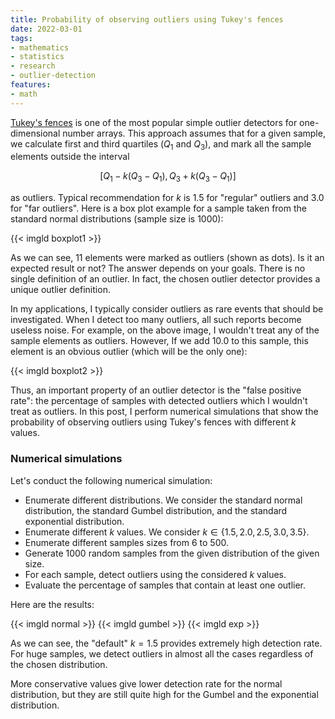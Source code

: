 ```yaml
---
title: Probability of observing outliers using Tukey's fences
date: 2022-03-01
tags:
- mathematics
- statistics
- research
- outlier-detection
features:
- math
---
```


[Tukey's fences](https://en.wikipedia.org/wiki/Outlier#Tukey's_fences) is one of the most popular
  simple outlier detectors for one-dimensional number arrays.
This approach assumes that for a given sample, we calculate first and third quartiles ($Q_1$ and $Q_3$),
  and mark all the sample elements outside the interval

$$
[Q_1 - k (Q_3 - Q_1),\, Q_3 + k (Q_3 - Q_1)]
$$

as outliers.
Typical recommendation for $k$ is $1.5$ for "regular" outliers and $3.0$ for "far outliers".
Here is a box plot example for a sample taken from the standard normal distributions (sample size is $1000$):

{{< imgld boxplot1 >}}

As we can see, 11 elements were marked as outliers (shown as dots).
Is it an expected result or not?
The answer depends on your goals.
There is no single definition of an outlier.
In fact, the chosen outlier detector provides a unique outlier definition.

In my applications, I typically consider outliers as rare events that should be investigated.
When I detect too many outliers, all such reports become useless noise.
For example, on the above image, I wouldn't treat any of the sample elements as outliers.
However, If we add $10.0$ to this sample, this element is an obvious outlier (which will be the only one):

{{< imgld boxplot2 >}}

Thus, an important property of an outlier detector is the "false positive rate":
  the percentage of samples with detected outliers which I wouldn't treat as outliers.
In this post, I perform numerical simulations that show the probability of observing outliers
  using Tukey's fences with different $k$ values.

<!--more-->

### Numerical simulations

Let's conduct the following numerical simulation:

* Enumerate different distributions.
  We consider the standard normal distribution,
    the standard Gumbel distribution, and the standard exponential distribution.
* Enumerate different $k$ values.
  We consider $k \in \{ 1.5, 2.0, 2.5, 3.0, 3.5 \}$.
* Enumerate different samples sizes from 6 to 500.
* Generate 1000 random samples from the given distribution of the given size.
* For each sample, detect outliers using the considered $k$ values.
* Evaluate the percentage of samples that contain at least one outlier.

Here are the results:

{{< imgld normal >}}
{{< imgld gumbel >}}
{{< imgld exp >}}

As we can see, the "default" $k=1.5$ provides extremely high detection rate.
For huge samples, we detect outliers in almost all the cases regardless of the chosen distribution.

More conservative values give lower detection rate for the normal distribution,
  but they are still quite high for the Gumbel and the exponential distribution.